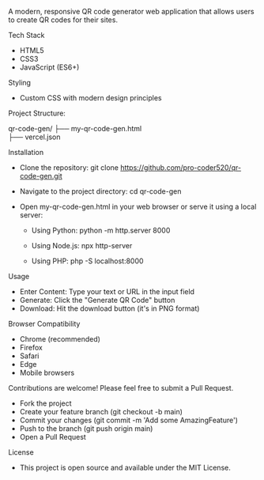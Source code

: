 A modern, responsive QR code generator web application that allows users to create QR codes for their sites.

Tech Stack
  - HTML5
  - CSS3
  - JavaScript (ES6+)


Styling 
  - Custom CSS with modern design principles


Project Structure: 

  qr-code-gen/
    ├── my-qr-code-gen.html          
    ├── vercel.json         


Installation
  - Clone the repository:
    git clone https://github.com/pro-coder520/qr-code-gen.git
    
  - Navigate to the project directory:
    cd qr-code-gen
    
  - Open my-qr-code-gen.html in your web browser or serve it using a local server:
      - Using Python:
        python -m http.server 8000
    
      - Using Node.js:
        npx http-server
    
      - Using PHP:
        php -S localhost:8000

    
Usage
  - Enter Content: Type your text or URL in the input field
  - Generate: Click the "Generate QR Code" button
  - Download: Hit the download button (it's in PNG format)


Browser Compatibility
  - Chrome (recommended)
  - Firefox
  - Safari
  - Edge
  - Mobile browsers


Contributions are welcome! Please feel free to submit a Pull Request.
  - Fork the project
  - Create your feature branch (git checkout -b main)
  - Commit your changes (git commit -m 'Add some AmazingFeature')
  - Push to the branch (git push origin main)
  - Open a Pull Request


License
- This project is open source and available under the MIT License.

